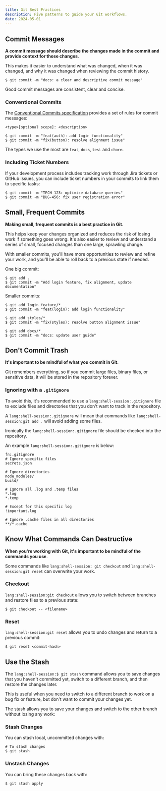 ```yaml
---
title: Git Best Practices
description: Five patterns to guide your Git workflows.
date: 2024-05-01
---
```


## Commit Messages

**A commit message should describe the changes made in the commit and provide context for those changes**. 

This makes it easier to understand what was changed, when it was changed, and why it was changed when reviewing the commit history. 

```shell-session
$ git commit -m "docs: a clear and descriptive commit message"
```

Good commit messages are consistent, clear and concise.

### Conventional Commits

The [Conventional Commits specification](https://www.conventionalcommits.org/en/v1.0.0/#summary) provides a set of rules for commit messages:

```text
<type>[optional scope]: <description>
```

```shell-session
$ git commit -m "feat(auth): add login functionality"
$ git commit -m "fix(button): resolve alignment issue"
```

The types we use the most are `feat`, `docs`, `test` and `chore`.

### Including Ticket Numbers

If your development process includes tracking work through Jira tickets or GitHub issues, you can include ticket numbers in your commits to link them to specific tasks:

```shell-session
$ git commit -m "TECH-123: optimize database queries"
$ git commit -m "BUG-456: fix user registration error"
```

## Small, Frequent Commits

**Making small, frequent commits is a best practice in Git**. 

This helps keep your changes organized and reduces the risk of losing work if something goes wrong. It's also easier to review and understand a series of small, focused changes than one large, sprawling change. 

With smaller commits, you'll have more opportunities to review and refine your work, and you'll be able to roll back to a previous state if needed.

One big commit:

```shell-session
$ git add .
$ git commit -m "Add login feature, fix alignment, update documentation"
```

Smaller commits:

```shell-session
$ git add login_feature/*
$ git commit -m "feat(login): add login functionality"

$ git add styles/*
$ git commit -m "fix(styles): resolve button alignment issue"

$ git add docs/*
$ git commit -m "docs: update user guide"
```

## Don't Commit Trash

**It's important to be mindful of what you commit in Git**. 

Git remembers everything, so if you commit large files, binary files, or sensitive data, it will be stored in the repository forever.  

### Ignoring with a `.gitignore`

To avoid this, it's recommended to use a `lang:shell-session:.gitignore` file to exclude files and directories that you don't want to track in the repository.  

A `lang:shell-session:.gitignore` will mean that commands like `lang:shell-session:git add .` will avoid adding some files.

Ironically the `lang:shell-session:.gitignore` file should be checked into the repository.

An example `lang:shell-session:.gitignore` is below:

```text
fn:.gitignore
# Ignore specific files
secrets.json

# Ignore directories
node_modules/
build/

# Ignore all .log and .temp files
*.log
*.temp

# Except for this specific log
!important.log

# Ignore .cache files in all directories
**/*.cache
```

## Know What Commands Can Destructive

**When you're working with Git, it's important to be mindful of the commands you use**. 

Some commands like `lang:shell-session: git checkout` and `lang:shell-session:git reset` can overwrite your work.

### Checkout

`lang:shell-session:git checkout` allows you to switch between branches and restore files to a previous state:

```shell-session
$ git checkout -- <filename>
```

### Reset

`lang:shell-session:git reset` allows you to undo changes and return to a previous commit:

```shell-session
$ git reset <commit-hash>
```

## Use the Stash

The `lang:shell-session:$ git stash` command allows you to save changes that you haven't committed yet, switch to a different branch, and then restore the changes later. 

This is useful when you need to switch to a different branch to work on a bug fix or feature, but don't want to commit your changes yet. 

The stash allows you to save your changes and switch to the other branch without losing any work:

### Stash Changes

You can stash local, uncommitted changes with:

```shell-session
# To stash changes
$ git stash
```

### Unstash Changes

You can bring these changes back with:

```shell-session
$ git stash apply
```
